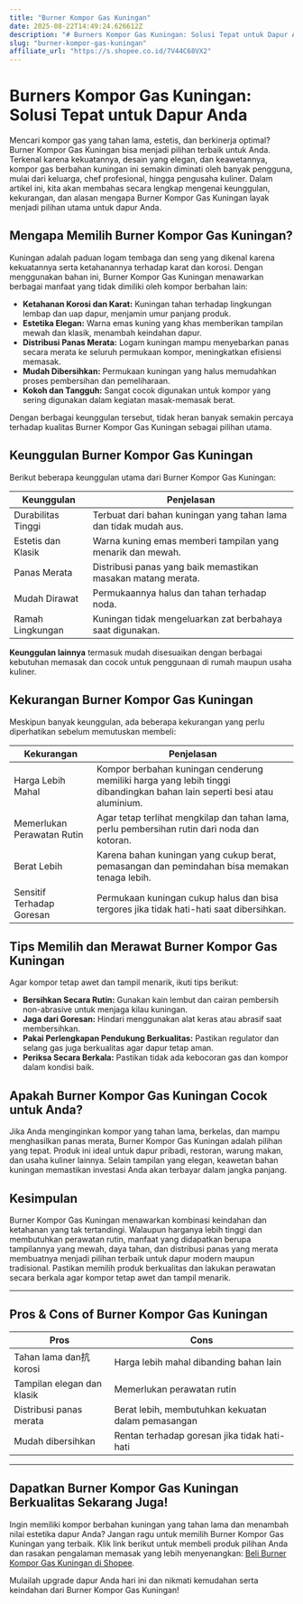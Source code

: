 ```yaml
---
title: "Burner Kompor Gas Kuningan"
date: 2025-08-22T14:49:24.626612Z
description: "# Burners Kompor Gas Kuningan: Solusi Tepat untuk Dapur Anda..."
slug: "burner-kompor-gas-kuningan"
affiliate_url: "https://s.shopee.co.id/7V44C68VX2"
---
```

# Burners Kompor Gas Kuningan: Solusi Tepat untuk Dapur Anda

Mencari kompor gas yang tahan lama, estetis, dan berkinerja optimal? Burner Kompor Gas Kuningan bisa menjadi pilihan terbaik untuk Anda. Terkenal karena kekuatannya, desain yang elegan, dan keawetannya, kompor gas berbahan kuningan ini semakin diminati oleh banyak pengguna, mulai dari keluarga, chef profesional, hingga pengusaha kuliner. Dalam artikel ini, kita akan membahas secara lengkap mengenai keunggulan, kekurangan, dan alasan mengapa Burner Kompor Gas Kuningan layak menjadi pilihan utama untuk dapur Anda.

## Mengapa Memilih Burner Kompor Gas Kuningan?

Kuningan adalah paduan logam tembaga dan seng yang dikenal karena kekuatannya serta ketahanannya terhadap karat dan korosi. Dengan menggunakan bahan ini, Burner Kompor Gas Kuningan menawarkan berbagai manfaat yang tidak dimiliki oleh kompor berbahan lain:

- **Ketahanan Korosi dan Karat:** Kuningan tahan terhadap lingkungan lembap dan uap dapur, menjamin umur panjang produk.
- **Estetika Elegan:** Warna emas kuning yang khas memberikan tampilan mewah dan klasik, menambah keindahan dapur.
- **Distribusi Panas Merata:** Logam kuningan mampu menyebarkan panas secara merata ke seluruh permukaan kompor, meningkatkan efisiensi memasak.
- **Mudah Dibersihkan:** Permukaan kuningan yang halus memudahkan proses pembersihan dan pemeliharaan.
- **Kokoh dan Tangguh:** Sangat cocok digunakan untuk kompor yang sering digunakan dalam kegiatan masak-memasak berat.

Dengan berbagai keunggulan tersebut, tidak heran banyak semakin percaya terhadap kualitas Burner Kompor Gas Kuningan sebagai pilihan utama.

## Keunggulan Burner Kompor Gas Kuningan

Berikut beberapa keunggulan utama dari Burner Kompor Gas Kuningan:

| Keunggulan | Penjelasan |
|--------------|--------------|
| Durabilitas Tinggi | Terbuat dari bahan kuningan yang tahan lama dan tidak mudah aus. |
| Estetis dan Klasik | Warna kuning emas memberi tampilan yang menarik dan mewah. |
| Panas Merata | Distribusi panas yang baik memastikan masakan matang merata. |
| Mudah Dirawat | Permukaannya halus dan tahan terhadap noda. |
| Ramah Lingkungan | Kuningan tidak mengeluarkan zat berbahaya saat digunakan. |

**Keunggulan lainnya** termasuk mudah disesuaikan dengan berbagai kebutuhan memasak dan cocok untuk penggunaan di rumah maupun usaha kuliner.

## Kekurangan Burner Kompor Gas Kuningan

Meskipun banyak keunggulan, ada beberapa kekurangan yang perlu diperhatikan sebelum memutuskan membeli:

| Kekurangan | Penjelasan |
|--------------|--------------|
| Harga Lebih Mahal | Kompor berbahan kuningan cenderung memiliki harga yang lebih tinggi dibandingkan bahan lain seperti besi atau aluminium. |
| Memerlukan Perawatan Rutin | Agar tetap terlihat mengkilap dan tahan lama, perlu pembersihan rutin dari noda dan kotoran. |
| Berat Lebih | Karena bahan kuningan yang cukup berat, pemasangan dan pemindahan bisa memakan tenaga lebih. |
| Sensitif Terhadap Goresan | Permukaan kuningan cukup halus dan bisa tergores jika tidak hati-hati saat dibersihkan. |

## Tips Memilih dan Merawat Burner Kompor Gas Kuningan

Agar kompor tetap awet dan tampil menarik, ikuti tips berikut:

- **Bersihkan Secara Rutin:** Gunakan kain lembut dan cairan pembersih non-abrasive untuk menjaga kilau kuningan.
- **Jaga dari Goresan:** Hindari menggunakan alat keras atau abrasif saat membersihkan.
- **Pakai Perlengkapan Pendukung Berkualitas:** Pastikan regulator dan selang gas juga berkualitas agar dapur tetap aman.
- **Periksa Secara Berkala:** Pastikan tidak ada kebocoran gas dan kompor dalam kondisi baik.

## Apakah Burner Kompor Gas Kuningan Cocok untuk Anda?

Jika Anda menginginkan kompor yang tahan lama, berkelas, dan mampu menghasilkan panas merata, Burner Kompor Gas Kuningan adalah pilihan yang tepat. Produk ini ideal untuk dapur pribadi, restoran, warung makan, dan usaha kuliner lainnya. Selain tampilan yang elegan, keawetan bahan kuningan memastikan investasi Anda akan terbayar dalam jangka panjang.

## Kesimpulan

Burner Kompor Gas Kuningan menawarkan kombinasi keindahan dan ketahanan yang tak tertandingi. Walaupun harganya lebih tinggi dan membutuhkan perawatan rutin, manfaat yang didapatkan berupa tampilannya yang mewah, daya tahan, dan distribusi panas yang merata membuatnya menjadi pilihan terbaik untuk dapur modern maupun tradisional. Pastikan memilih produk berkualitas dan lakukan perawatan secara berkala agar kompor tetap awet dan tampil menarik.

---

## Pros & Cons of Burner Kompor Gas Kuningan

| Pros | Cons |
|---------|---------|
| Tahan lama dan抗 korosi | Harga lebih mahal dibanding bahan lain |
| Tampilan elegan dan klasik | Memerlukan perawatan rutin |
| Distribusi panas merata | Berat lebih, membutuhkan kekuatan dalam pemasangan |
| Mudah dibersihkan | Rentan terhadap goresan jika tidak hati-hati |

---

## Dapatkan Burner Kompor Gas Kuningan Berkualitas Sekarang Juga!

Ingin memiliki kompor berbahan kuningan yang tahan lama dan menambah nilai estetika dapur Anda? Jangan ragu untuk memilih Burner Kompor Gas Kuningan yang terbaik. Klik link berikut untuk membeli produk pilihan Anda dan rasakan pengalaman memasak yang lebih menyenangkan: [Beli Burner Kompor Gas Kuningan di Shopee](https://s.shopee.co.id/7V44C68VX2).

Mulailah upgrade dapur Anda hari ini dan nikmati kemudahan serta keindahan dari Burner Kompor Gas Kuningan!